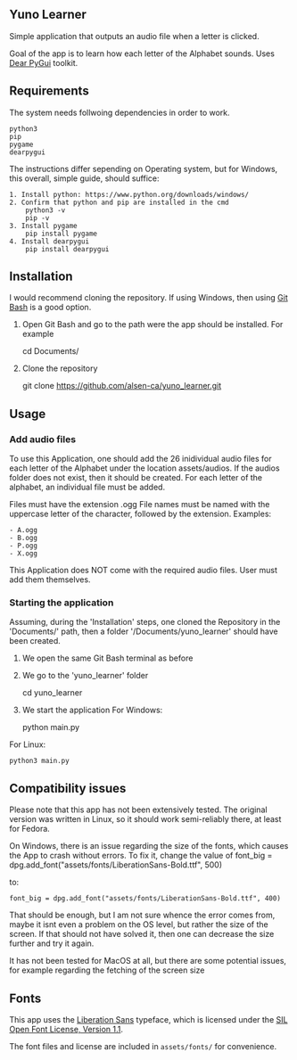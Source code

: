 ## Yuno Learner
Simple application that outputs an audio file when a letter is clicked.

Goal of the app is to learn how each letter of the Alphabet sounds.
Uses [Dear PyGui](https://github.com/hoffstadt/DearPyGui) toolkit.


## Requirements
The system needs follwoing dependencies in order to work.

    python3
    pip
    pygame
    dearpygui

The instructions differ sepending on Operating system, but for Windows, this overall, simple guide, should suffice:

    1. Install python: https://www.python.org/downloads/windows/
    2. Confirm that python and pip are installed in the cmd
        python3 -v
        pip -v
    3. Install pygame
        pip install pygame
    4. Install dearpygui
        pip install dearpygui


## Installation
I would recommend cloning the repository.
If using Windows, then using [Git Bash](https://git-scm.com/downloads) is a good option.

1. Open Git Bash and go to the path were the app should be installed.
For example

    cd Documents/

2. Clone the repository

    git clone https://github.com/alsen-ca/yuno_learner.git


## Usage
### Add audio files
To use this Application, one should add the 26 inidividual audio files for each letter of the Alphabet under the location assets/audios.
If the audios folder does not exist, then it should be created.
For each letter of the alphabet, an individual file must be added.

Files must have the extension .ogg
File names must be named with the uppercase letter of the character, followed by the extension. Examples:

    - A.ogg
    - B.ogg
    - P.ogg
    - X.ogg


This Application does NOT come with the required audio files.
User must add them themselves.

### Starting the application
Assuming, during the 'Installation' steps, one cloned the Repository in the 'Documents/' path, then a folder '/Documents/yuno_learner' should have been created.

1. We open the same Git Bash terminal as before

2. We go to the 'yuno_learner' folder

    cd yuno_learner

3. We start the application
For Windows:

    python main.py

For Linux:

    python3 main.py

## Compatibility issues
Please note that this app has not been extensively tested.
The original version was written in Linux, so it should work semi-reliably there, at least for Fedora.

On Windows, there is an issue regarding the size of the fonts, which causes the App to crash without errors.
To fix it, change the value of font_big = dpg.add_font("assets/fonts/LiberationSans-Bold.ttf", 500)

to:

    font_big = dpg.add_font("assets/fonts/LiberationSans-Bold.ttf", 400)

That should be enough, but I am not sure whence the error comes from, maybe it isnt even a problem on the OS level, but rather the size of the screen.
If that should not have solved it, then one can decrease the size further and try it again.

It has not been tested for MacOS at all, but there are some potential issues, for example regarding the fetching of the screen size

## Fonts

This app uses the [Liberation Sans](https://github.com/liberationfonts/liberation-fonts) typeface, which is licensed under the [SIL Open Font License, Version 1.1](https://scripts.sil.org/OFL).

The font files and license are included in `assets/fonts/` for convenience.

